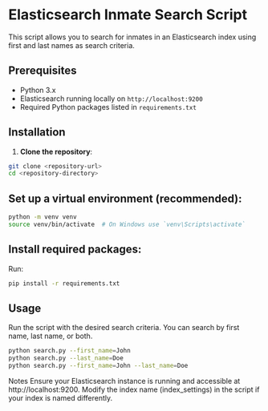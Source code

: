 # Elasticsearch Inmate Search Script

This script allows you to search for inmates in an Elasticsearch index using first and last names as search criteria.

## Prerequisites

- Python 3.x
- Elasticsearch running locally on `http://localhost:9200`
- Required Python packages listed in `requirements.txt`

## Installation

1. **Clone the repository**:
```bash
git clone <repository-url>
cd <repository-directory>
```

## Set up a virtual environment (recommended):
```bash
python -m venv venv
source venv/bin/activate  # On Windows use `venv\Scripts\activate`
```

## Install required packages:
Run:
```bash
pip install -r requirements.txt
```

## Usage
Run the script with the desired search criteria. You can search by first name, last name, or both.
```bash
python search.py --first_name=John
python search.py --last_name=Doe
python search.py --first_name=John --last_name=Doe
```

Notes
Ensure your Elasticsearch instance is running and accessible at http://localhost:9200.
Modify the index name (index_settings) in the script if your index is named differently.

